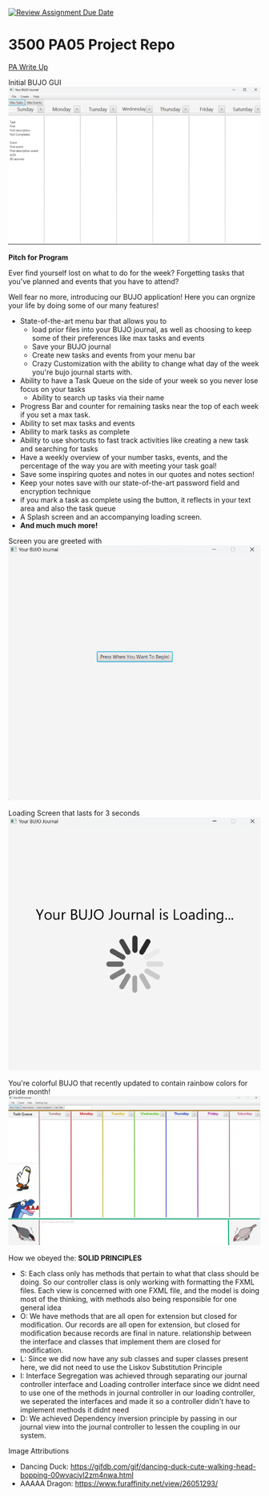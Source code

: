 [![Review Assignment Due Date](https://classroom.github.com/assets/deadline-readme-button-24ddc0f5d75046c5622901739e7c5dd533143b0c8e959d652212380cedb1ea36.svg)](https://classroom.github.com/a/x6ckGcN8)
# 3500 PA05 Project Repo

[PA Write Up](https://markefontenot.notion.site/PA-05-8263d28a81a7473d8372c6579abd6481)

Initial BUJO GUI
![img.png](img.png)

**Pitch for Program**

Ever find yourself lost on what to do for the week?
Forgetting tasks that you've planned and 
events that you have to attend?

Well fear no more, introducing our BUJO application!
Here you can orgnize your life by doing some of our many
features!
- State-of-the-art menu bar that allows you to 
  - load prior files into your BUJO journal, as well as choosing to keep some
  of their preferences like max tasks and events
  - Save your BUJO journal
  - Create new tasks and events from your menu bar
  - Crazy Customization with the ability to change what day of the week
  you're bujo journal starts with.
- Ability to have a Task Queue on the side of your week so you never
lose focus on your tasks
  - Ability to search up tasks via their name
- Progress Bar and counter for remaining tasks near the top of each week if you set a max task.
- Ability to set max tasks and events
- Ability to mark tasks as complete 
- Ability to use shortcuts to fast track activities like creating a new task and searching for tasks
- Have a weekly overview of your number tasks, events, and the percentage of the way you are with meeting your 
task goal!
- Save some inspiring quotes and notes in our quotes and notes section!
- Keep your notes save with our state-of-the-art password field and encryption technique
- if you mark a task as complete using the button, it reflects in your text area and also the task queue
- A Splash screen and an accompanying loading screen.
- **And much much more!**

Screen you are greeted with
![img_1.png](img_1.png)

Loading Screen that lasts for 3 seconds
![img_2.png](img_2.png)

You're colorful BUJO that recently updated to contain rainbow colors for pride month!
![img_4.png](img_4.png)

How we obeyed the: **SOLID PRINCIPLES**

- S: Each class only has methods that pertain to what that class should be doing.
So our controller class is only working with formatting the FXML files.
Each view is concerned with one FXML file, and the model is doing most of the thinking, with methods 
also being responsible for one general idea
- O: We have methods that are all open for extension but closed for modification. Our records are all open for 
extension, but closed for modification because records are final in nature.
relationship between the interface and classes that implement them are closed for modification. 
- L: Since we did now have any sub classes and super classes present here, we did not need to use the 
Liskov Substitution Principle
- I: Interface Segregation was achieved through separating our journal controller interface and 
Loading controller interface
since we didnt need to use one of the methods in journal controller in our loading controller, 
we seperated the interfaces and made it so a controller didn't have to implement methods it didnt need
- D: We achieved Dependency inversion principle by passing in our journal view into the journal controller
to lessen the coupling in our system.


Image Attributions
- Dancing Duck: https://gifdb.com/gif/dancing-duck-cute-walking-head-bopping-00wvacjyl2zm4nwa.html
- AAAAA Dragon: https://www.furaffinity.net/view/26051293/